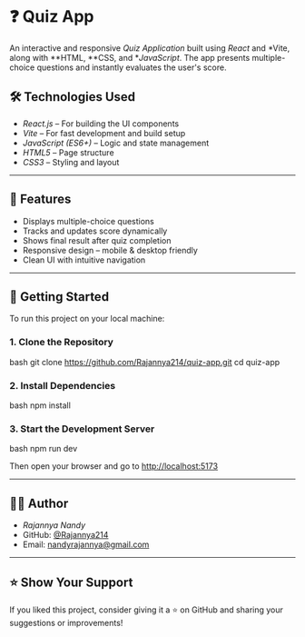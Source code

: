 # ❓ Quiz App

An interactive and responsive *Quiz Application* built using *React* and *Vite, along with **HTML, **CSS, and **JavaScript*. The app presents multiple-choice questions and instantly evaluates the user's score.


## 🛠 Technologies Used

* *React.js* – For building the UI components
* *Vite* – For fast development and build setup
* *JavaScript (ES6+)* – Logic and state management
* *HTML5* – Page structure
* *CSS3* – Styling and layout

---

## 🎯 Features

* Displays multiple-choice questions
* Tracks and updates score dynamically
* Shows final result after quiz completion
* Responsive design – mobile & desktop friendly
* Clean UI with intuitive navigation

---

## 🚀 Getting Started

To run this project on your local machine:

### 1. Clone the Repository

bash
git clone https://github.com/Rajannya214/quiz-app.git
cd quiz-app


### 2. Install Dependencies

bash
npm install


### 3. Start the Development Server

bash
npm run dev


Then open your browser and go to [http://localhost:5173](http://localhost:5173)



---

## 👩‍💻 Author

* *Rajannya Nandy*
* GitHub: [@Rajannya214](https://github.com/Rajannya214)
* Email: [nandyrajannya@gmail.com](mailto:nandyrajannya@gmail.com)

---

## ⭐ Show Your Support

If you liked this project, consider giving it a ⭐ on GitHub and sharing your suggestions or improvements!
